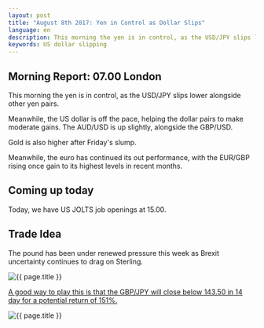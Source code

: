 ```yaml
---
layout: post
title: "August 8th 2017: Yen in Control as Dollar Slips"
language: en
description: This morning the yen is in control, as the USD/JPY slips lower alongside other yen pairs
keywords: US dollar slipping
---
```

## Morning Report: 07.00 London

This morning the yen is in control, as the USD/JPY slips lower alongside other yen pairs. 

Meanwhile, the US dollar is off the pace, helping the dollar pairs to make moderate gains. The AUD/USD is up slightly, alongside the GBP/USD. 

Gold is also higher after Friday's slump. 

Meanwhile, the euro has continued its out performance, with the EUR/GBP rising once gain to its highest levels in recent months. 

## Coming up today

Today, we have US JOLTS job openings at 15.00. 

## Trade Idea

The pound has been under renewed pressure this week as Brexit uncertainty continues to drag on Sterling. 

<img class="post-image" src="{{ site.url }}/images/2017-08-08_07-20-54.jpg" alt="{{ page.title }}" title="{{ page.title }}">

<a href="%LINK%%?currency=GBP&market=forex&underlying=frxGBPJPY&formname=higherlower&duration_amount=14&duration_units=d&amount=10&amount_type=payout&expiry_type=duration&barrier=143.50" target="_blank">A good way to play this is that the GBP/JPY will close below 143.50 in 14 day for a potential return of 151%.</a>

<img class="post-image" src="{{ site.url }}/images/2017-08-08_07-23-00.jpg" alt="{{ page.title }}" title="{{ page.title }}">